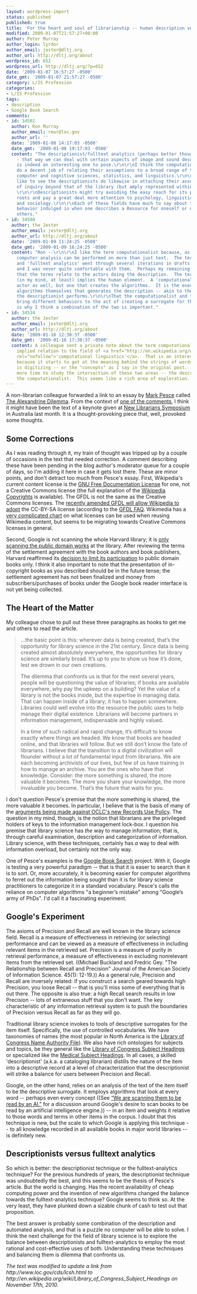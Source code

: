 ```yaml
---
layout: wordpress-import
status: published
published: true
title: 'For the heart and soul of librarianship -- human description versus fulltext analytics'
modified: 2009-01-07T21:57:27+00:00
author: Peter Murray
author_login: lyrdor
author_email: jester@dltj.org
author_url: http://dltj.org/about
wordpress_id: 652
wordpress_url: http://dltj.org/?p=652
date: '2009-01-07 16:57:27 -0500'
date_gmt: '2009-01-07 21:57:27 -0500'
category: L/IS Profession
categories:
- L/IS Profession
tags:
- description
- Google Book Search
comments:
- id: 34502
  author: Ron Murray
  author_email: rmur@loc.gov
  author_url: ''
  date: '2009-01-08 14:17:03 -0500'
  date_gmt: '2009-01-08 19:17:03 -0500'
  content: "The descriptionist/fulltext analytics (perhaps better thought of as computationalist
    - that way we can deal with certain aspects of image and sound description) question
    is indeed an interesting one to pose.\r\n\r\nI think the computationalists can
    do a decent job of relating their assumptions to a broad range of theories in
    computer and cognitive sciences, statistics, and linguistics.\r\n\r\nI should
    like to see the descriptionists do likewise in attaching their assertions to fields
    of inquiry beyond that of the library (but amply represented within the library).
    \r\n\r\nDescriptionists might try avoiding the easy reach for its philosophical
    roots and pay a great deal more attention to psychology, linguistics, anthropology,
    and sociology.\r\n\r\nEach of these fields have much to say about the kinds of
    behavior indulged in when one describes a Resource for oneself or on behalf of
    others."
- id: 34508
  author: the Jester
  author_email: jester@dltj.org
  author_url: http://dltj.org/about
  date: '2009-01-09 11:24:25 -0500'
  date_gmt: '2009-01-09 16:24:25 -0500'
  content: "Ron --\r\n\r\nI like the term computationalist because, as you suggest,
    computer analysis can be performed on more than just text.  The terms 'descriptionist'
    and 'fulltext analytics' went through several iterations in drafts of this post,
    and I was never quite comfortable with them.  Perhaps my remaining doubts are
    that the terms relate to the actors doing the description.  The term 'descriptionist'
    (in my mind, at least) implies the human element.  A 'computationalist' is a human
    actor as well, but one that creates the algorithms.  It is the execution of the
    algorithms themselves that generates the description -- akin to the activity that
    the descriptionist performs.\r\n\r\nThat the computationalist and the descriptionist
    bring different behaviors to the act of creating a surrogate for the target item
    is why I think a combination of the two is important."
- id: 34534
  author: the Jester
  author_email: jester@dltj.org
  author_url: http://dltj.org/about
  date: '2009-01-16 12:30:37 -0500'
  date_gmt: '2009-01-16 17:30:37 -0500'
  content: A colleague sent a private note about the term computationalist and the
    implied relation to the field of <a href="http://en.wikipedia.org/wiki/Computational_linguistics"
    rel="nofollow">'computational linguistics'</a>.  That is an interesting observation
    because it starts to get at the meaning behind the strings of words that Google
    is digitizing -- or the "concepts" as I say in the original post.  I wish I had
    more time to study the intersection of these two areas -- the descriptionist and
    the computationalist.  This seems like a rich area of exploration.
---
```

<p>A non-librarian colleague forwarded a link to an essay by <a href="http://blog.futurestreetconsulting.com/?page_id=8" title="About Mark Pesce">Mark Pesce</a> called <a href="http://blog.futurestreetconsulting.com/?p=101" title="The Alexandrine Dilemma | the human network">The Alexandrine Dilemma</a>.  From the context of <a href="http://blog.futurestreetconsulting.com/?p=101#comment-25985" title="Comment on &#039;The Alexandrine Dilemma&#039;">one of the comments</a>, I think it might have been the text of a keynote given at <a href="http://conferences.alia.org.au/newlibrarian2008/" title="New Librarians Symposium home page">New Librarians Symposium</a> in Australia last month.  It is a thought-provoking piece that, well, provoked some thoughts.</p>
<h2>Some Corrections</h2>
<p>As I was reading through it, my train of thought was tripped up by a couple of occasions in the text that needed correction.  A comment describing these have been pending in the blog author's moderator queue for a couple of days, so I'm adding it here in case it gets lost there.  These are minor points, and don't detract too much from Pesce's essay.  First, Wikipedia's current content license is the <a href="http://en.wikipedia.org/wiki/Wikipedia:Text_of_the_GNU_Free_Documentation_License" title="Text of the GNU Free Documentation License">GNU Free Documentation License</a> for one, not a Creative Commons license (the full explanation of the <a href="http://en.wikipedia.org/wiki/Wikipedia:Copyrights" title="Copyrights of Wikimedia content">Wikipedia Copyrights</a> is available).  The GFDL is not the same as the Creative Commons licenses.  The <a href="http://arstechnica.com/news.ars/post/20081104-amended-fdl-will-allow-wikipedia-to-adopt-cc-license.html" title="Amended FDL will allow Wikipedia to adopt CC license">recently amended GFDL will allow Wikipedia to adopt</a> the CC-BY-SA license (according to the <a href="http://www.gnu.org/licenses/fdl-1.3-faq.html" title="FDL 1.3 FAQ - GNU Project - Free Software Foundation">GFDL FAQ</a>.  Wikimedia has a <a href="http://commons.wikimedia.org/wiki/Commons:Reusing_content_outside_Wikimedia#Text" title="Reusing content outside Wikimedia - Wikimedia Commons">very complicated chart</a> on what licenses can be used when reusing Wikimedia content, but seems to be migrating towards Creative Commons licenses in general.</p>
<p>Second, Google is not scanning the whole Harvard library; it is <a href="http://hul.harvard.edu/hgproject/faq.html" title="Harvard University Library : Harvard-Google Project : FAQ">only scanning the public domain works</a> at the library.  After reviewing the terms of the settlement agreement with the book authors and book publishers, Harvard reaffirmed its <a href="http://www.thecrimson.com/article.aspx?ref=524989" title="The Harvard Crimson :: News :: Harvard-Google Online Book Deal at Risk">decision to limit its participation</a> to public domain books only.  I think it also important to note that the presentation of in-copyright books as you described should be in the future tense; the settlement agreement has not been finalized and money from subscribers/purchases of books under the Google book reader interface is not yet being collected.</p>
<h2>The Heart of the Matter</h2>
<p>My colleague chose to pull out these three paragraphs as hooks to get me and others to read the article.</p>
<blockquote><p>&hellip;the basic point is this: wherever data is being created, that&rsquo;s the opportunity for library science in the 21st century. Since data is being created almost absolutely everywhere, the opportunities for library science are similarly broad. It&rsquo;s up to you to show us how it&rsquo;s done, lest we drown in our own creations.</p>
<p>The dilemma that confronts us is that for the next several years, people will be questioning the value of libraries; if books are available everywhere, why pay the upkeep on a building? Yet the value of a library is not the books inside, but the expertise in managing data. That can happen inside of a library; it has to happen somewhere. Libraries could well evolve into the resource the public uses to help manage their digital existence. Librarians will become partners in information management, indispensable and highly valued.</p>
<p>In a time of such radical and rapid change, it&rsquo;s difficult to know exactly where things are headed. We know that books are headed online, and that libraries will follow. But we still don&rsquo;t know the fate of librarians. I believe that the transition to a digital civilization will flounder without a lot of fundamental input from librarians. We are each becoming archivists of our lives, but few of us have training in how to manage an archive. You are the ones who have that knowledge. Consider: the more something is shared, the more valuable it becomes. The more you share your knowledge, the more invaluable you become. That&rsquo;s the future that waits for you.</p></blockquote>
<p>I don't question Pesce's premise that the more something is shared, the more valuable it becomes.  In particular, I believe that is the basis of many of the <a href="http://wiki.code4lib.org/index.php/OCLC_Policy_Change" title="OCLC Policy Change">arguments being made against OCLC's new Records Use Policy</a>.  The question in my mind, though, is the notion that librarians are the privileged holders of keys to the information management lock-box.  I question his premise that library science has <em>the</em> way to manage information; that is, through careful examination, description and categorization of information.  Library science, with these techniques, certainly has <em>a</em> way to deal with information overload, but certainly not the only way.</p>
<p>One of Pesce's examples is the <a href="http://books.google.com/" title="http://books.google.com/">Google Book Search</a> project.  With it, Google is testing a very powerful paradigm -- that is that it is easer to search than it is to sort.  Or, more accurately, it is becoming easier for computer algorithms to ferret out the information being sought than it is for library science practitioners to categorize it in a standard vocabulary.  Pesce's calls the reliance on computer algorithms "a beginner&rsquo;s mistake" among "Google&rsquo;s army of PhDs".  I'd call it a fascinating experiment.</p>
<h2>Google's Experiment</h2>
<p>The axioms of Precision and Recall are well known in the library science field.  Recall is a measure of effectiveness in retrieving (or selecting) performance and can be viewed as a measure of effectiveness in including relevant items in the retrieved set.  Precision is a measure of purity in retrieval performance, a measure of effectiveness in excluding nonrelevant items from the retrieved set. ((Michael Buckland and Fredric Gey. "The Relationship between Recall and Precision" Journal of the American Society of Information Science. 45(1): 12-19.))  As a general rule, Precision and Recall are inversely related:  if you construct a search geared towards high Precision, you loose Recall -- that is you'll miss some of everything that is out there.  The opposite is also true:  a high Recall search results in low Precision -- lots of extraneous stuff that you don't want.  The key characteristic of any information retrieval system is to push the boundaries of Precision versus Recall as far as they will go.</p>
<p>Traditional library science invokes to tools of descriptive surrogates for the item itself.  Specifically, the use of controlled vocabularies.  We have taxonomies of names (the most popular in North America is the <a href="http://authorities.loc.gov/" title="Library of Congress Authorities (Search for Name, Subject, Title and Name/Title)">Library of Congress Name Authority File</a>).  We also have rich ontologies for subjects and topics, be they general like the <a href="http://en.wikipedia.org/wiki/Library_of_Congress_Subject_Headings" title="Tools for Authority Control--Subject Headings">Library of Congress Subject Headings</a> or specialized like the <a href="http://www.nlm.nih.gov/mesh/" title="Medical Subject Headings homepage">Medical Subject Headings</a>.  In all cases, a skilled 'descriptionist' (a.k.a. a cataloging librarian) distills the nature of the item into a descriptive record at a level of characterization that the descriptionist will strike a balance for users between Precision and Recall.</p>
<p>Google, on the other hand, relies on an analysis of the text of the item itself to be the descriptive surrogate.  It employs algorithms that look at every word -- perhaps even every concept ((See <a href="/article/the-big-switch/">&ldquo;We are scanning them to be read by an AI.&rdquo;</a> for a discussion around Google's desire to scan books to be read by an artificial intelligence engine.)) -- in an item and weights it relative to those words and terms in other items in the corpus.  I doubt that this technique is new, but the scale to which Google is applying this technique -- to all knowledge recorded in all available books in major world libraries -- is definitely new.</p>
<h2>Descriptionists versus fulltext analytics</h2>
<p>So which is better: the descriptionist technique or the fulltext-analytics technique?  For the previous hundreds of years, the descriptionist technique was undoubtedly the best, and this seems to be the thesis of Pesce's article.  But the world is changing.  Has the recent availability of cheap computing power and the invention of new algorithms changed the balance towards the fulltext-analytics technique?  Google seems to think so.  At the very least, they have plunked down a sizable chunk of cash to test out that proposition.</p>
<p>The best answer is probably some combination of the description and automated analysis, and that is a puzzle no computer will be able to solve.  I think the next challenge for the field of library science is to explore the balance between descriptionists and fulltext-analytics to employ the most rational and cost-effective uses of both.  Understanding these techniques and balancing them is dilemma that confronts us.
<p style="padding:0;margin:0;font-style:italic;">The text was modified to update a link from http://www.loc.gov/cds/lcsh.html to http://en.wikipedia.org/wiki/Library_of_Congress_Subject_Headings on November 17th, 2010.</p>
